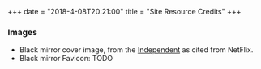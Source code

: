 +++
date = "2018-4-08T20:21:00"
title = "Site Resource Credits"
+++

### Images

- Black mirror cover image, from the [Independent](https://www.vox.com/culture/2016/10/20/13336942/black-mirror-season-3-review-netflix) as cited from NetFlix.
- Black mirror Favicon: TODO